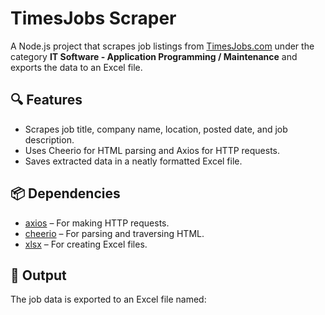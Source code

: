 # TimesJobs Scraper

A Node.js project that scrapes job listings from [TimesJobs.com](https://www.timesjobs.com) under the category **IT Software - Application Programming / Maintenance** and exports the data to an Excel file.

## 🔍 Features

- Scrapes job title, company name, location, posted date, and job description.
- Uses Cheerio for HTML parsing and Axios for HTTP requests.
- Saves extracted data in a neatly formatted Excel file.

## 📦 Dependencies

- [axios](https://www.npmjs.com/package/axios) – For making HTTP requests.
- [cheerio](https://www.npmjs.com/package/cheerio) – For parsing and traversing HTML.
- [xlsx](https://www.npmjs.com/package/xlsx) – For creating Excel files.

## 📁 Output

The job data is exported to an Excel file named:  
